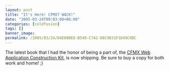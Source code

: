```yaml
---
layout: post
title: "It's Here! CFMX7 WACK!"
date: "2005-03-24T09:03:00+06:00"
categories: [coldfusion]
tags: []
banner_image: 
permalink: /2005/03/24/D4E60BE6-B549-C742-D8C9D31F1D49C0DC
---
```


The latest book that I had the honor of being a part of, the <a href="http://www.forta.com/books/0321223675/">CFMX Web Application Construction Kit</a>, is now shipping. Be sure to buy a copy for both work and home! ;)